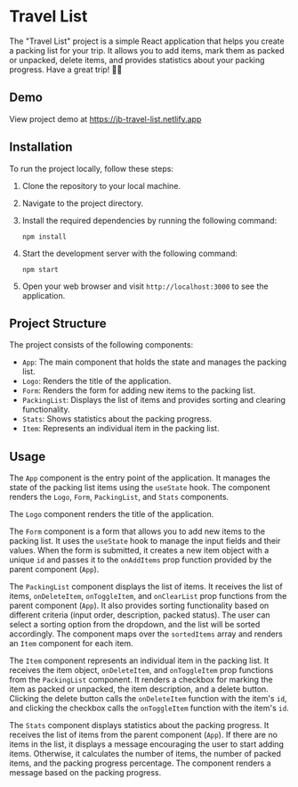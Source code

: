 # Travel List 

The "Travel List" project is a simple React application that helps you create a packing list for your trip. It allows you to add items, mark them as packed or unpacked, delete items, and provides statistics about your packing progress. Have a great trip! 🌴🧳

## Demo

View project demo at https://jb-travel-list.netlify.app

## Installation

To run the project locally, follow these steps:

1. Clone the repository to your local machine.
2. Navigate to the project directory.
3. Install the required dependencies by running the following command:

   ```shell
   npm install
   ```

4. Start the development server with the following command:

   ```shell
   npm start
   ```

5. Open your web browser and visit `http://localhost:3000` to see the application.

## Project Structure

The project consists of the following components:

- `App`: The main component that holds the state and manages the packing list.
- `Logo`: Renders the title of the application.
- `Form`: Renders the form for adding new items to the packing list.
- `PackingList`: Displays the list of items and provides sorting and clearing functionality.
- `Stats`: Shows statistics about the packing progress.
- `Item`: Represents an individual item in the packing list.

## Usage

The `App` component is the entry point of the application. It manages the state of the packing list items using the `useState` hook. The component renders the `Logo`, `Form`, `PackingList`, and `Stats` components.

The `Logo` component renders the title of the application.

The `Form` component is a form that allows you to add new items to the packing list. It uses the `useState` hook to manage the input fields and their values. When the form is submitted, it creates a new item object with a unique `id` and passes it to the `onAddItems` prop function provided by the parent component (`App`).

The `PackingList` component displays the list of items. It receives the list of items, `onDeleteItem`, `onToggleItem`, and `onClearList` prop functions from the parent component (`App`). It also provides sorting functionality based on different criteria (input order, description, packed status). The user can select a sorting option from the dropdown, and the list will be sorted accordingly. The component maps over the `sortedItems` array and renders an `Item` component for each item.

The `Item` component represents an individual item in the packing list. It receives the item object, `onDeleteItem`, and `onToggleItem` prop functions from the `PackingList` component. It renders a checkbox for marking the item as packed or unpacked, the item description, and a delete button. Clicking the delete button calls the `onDeleteItem` function with the item's `id`, and clicking the checkbox calls the `onToggleItem` function with the item's `id`.

The `Stats` component displays statistics about the packing progress. It receives the list of items from the parent component (`App`). If there are no items in the list, it displays a message encouraging the user to start adding items. Otherwise, it calculates the number of items, the number of packed items, and the packing progress percentage. The component renders a message based on the packing progress.

